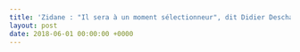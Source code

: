 ```yaml
---
title: 'Zidane : "Il sera à un moment sélectionneur", dit Didier Deschamps'
layout: post
date: 2018-06-01 00:00:00 +0000
---
```

